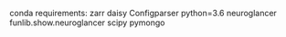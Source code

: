 conda requirements:
zarr
daisy
Configparser
python=3.6
neuroglancer
funlib.show.neuroglancer
scipy
pymongo


